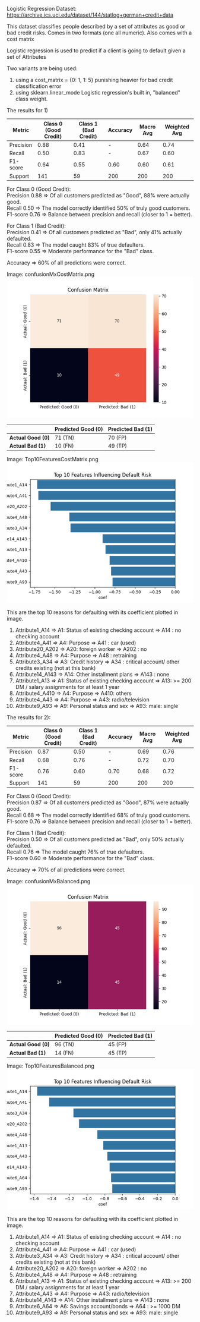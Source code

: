 Logistic Regression
Dataset: https://archive.ics.uci.edu/dataset/144/statlog+german+credit+data

This dataset classifies people described by a set of attributes as good or bad credit risks. 
Comes in two formats (one all numeric). Also comes with a cost matrix

Logistic regression is used to predict if a client is going to default given a set of Attributes

Two variants are being used:
1) using a cost_matrix = {0: 1, 1: 5} punishing heavier for bad credit classification error
2) using sklearn.linear_mode Logistic regression's built in, "balanced" class weight.

The results for 1)

| Metric       | Class 0 (Good Credit) | Class 1 (Bad Credit) | Accuracy | Macro Avg | Weighted Avg |
|--------------|-----------------------|-----------------------|----------|-----------|--------------|
| Precision    | 0.88                  | 0.41                  | -        | 0.64      | 0.74         |
| Recall       | 0.50                  | 0.83                  | -        | 0.67      | 0.60         |
| F1-score     | 0.64                  | 0.55                  | 0.60     | 0.60      | 0.61         |
| Support      | 141                   | 59                    | 200      | 200       | 200          |

For Class 0 (Good Credit):<br>
Precision	0.88	=> Of all customers predicted as "Good", 88% were actually good. <br>
Recall	0.50 =>	The model correctly identified 50% of truly good customers.<br>
F1-score	0.76 =>	Balance between precision and recall (closer to 1 = better).<br>

For Class 1 (Bad Credit):<br>
Precision	0.41 =>	Of all customers predicted as "Bad", only 41% actually defaulted.<br>
Recall	0.83 =>	The model caught 83% of true defaulters.<br>
F1-score	0.55 =>	Moderate performance for the "Bad" class.<br>

Accuracy => 60% of all predictions were correct.

Image: confusionMxCostMatrix.png<br>
![ConfussionMatrixCostMx.](https://github.com/diegomc1/DataAnalysis/blob/master/LogisticRegression/ConfusionMxCostMatrix.png)<br>

|                | Predicted Good (0) | Predicted Bad (1) |
|---------------|------------------|------------------|
| **Actual Good (0)** | 71 (TN)          | 70 (FP)          |
| **Actual Bad (1)**  | 10 (FN)          | 49 (TP)          |

Image: Top10FeaturesCostMatrix.png<br>
![Top10FeaturesCostMatrix.](https://github.com/diegomc1/DataAnalysis/blob/master/LogisticRegression/Top10FeaturesCostMatrix.png)<br>

This are the top 10 reasons for defaulting with its coefficient plotted in image.

1. Attribute1_A14 => A1: Status of existing checking account => A14 : no checking account
2. Attribute4_A41 => A4: Purpose => A41 : car (used)
3. Attribute20_A202 => A20: foreign worker => A202 : no
4. Attribute4_A48 => A4: Purpose =>  A48 : retraining
5. Attribute3_A34 => A3: Credit history => A34 : critical account/
		    other credits existing (not at this bank)
6. Attribute14_A143 => A14: Other installment plans => A143 : none
7. Attribute1_A13 => A1: Status of existing checking account => A13: >= 200 DM /
		     salary assignments for at least 1 year
8. Attribute4_A410 => A4: Purpose => A410: others
9. Attribute4_A43 => A4: Purpose => A43: radio/television
10. Attribute9_A93 => A9: Personal status and sex => A93: male: single

The results for 2):

| Metric       | Class 0 (Good Credit) | Class 1 (Bad Credit) | Accuracy | Macro Avg | Weighted Avg |
|--------------|-----------------------|-----------------------|----------|-----------|--------------|
| Precision    | 0.87                  | 0.50                  | -        | 0.69      | 0.76         |
| Recall       | 0.68                  | 0.76                  | -        | 0.72      | 0.70         |
| F1-score     | 0.76                  | 0.60                  | 0.70     | 0.68      | 0.72         |
| Support      | 141                   | 59                    | 200      | 200       | 200          |

For Class 0 (Good Credit):<br>
Precision	0.87	=> Of all customers predicted as "Good", 87% were actually good.<br>
Recall	0.68 =>	The model correctly identified 68% of truly good customers.<br>
F1-score	0.76 =>	Balance between precision and recall (closer to 1 = better).<br>

For Class 1 (Bad Credit):<br>
Precision	0.50 =>	Of all customers predicted as "Bad", only 50% actually defaulted.<br>
Recall	0.76 =>	The model caught 76% of true defaulters.<br>
F1-score	0.60 =>	Moderate performance for the "Bad" class.<br>

Accuracy => 70% of all predictions were correct.

Image: confusionMxBalanced.png <br>
![ConfussionMatrixBalanced.](https://github.com/diegomc1/DataAnalysis/blob/master/LogisticRegression/ConfusionMxBalanced.png)<br>


|                | Predicted Good (0) | Predicted Bad (1) |
|---------------|------------------|------------------|
| **Actual Good (0)** |  96 (TN)          | 45 (FP)          |
| **Actual Bad (1)**  | 14 (FN)          | 45 (TP)          |


Image: Top10FeaturesBalanced.png <br>
![Top10FeaturesBalanced.](https://github.com/diegomc1/DataAnalysis/blob/master/LogisticRegression/Top10FeaturesBalanced.png)<br>

This are the top 10 reasons for defaulting with its coefficient plotted in image.

1. Attribute1_A14 => A1: Status of existing checking account => A14 : no checking account
2. Attribute4_A41 => A4: Purpose => A41 : car (used)
3. Attribute3_A34 => A3: Credit history => A34 : critical account/
		    other credits existing (not at this bank)
4. Attribute20_A202 => A20: foreign worker => A202 : no
5. Attribute4_A48 => A4: Purpose =>  A48 : retraining
6. Attribute1_A13 => A1: Status of existing checking account => A13: >= 200 DM /
		     salary assignments for at least 1 year
7. Attribute4_A43 => A4: Purpose => A43: radio/television
8. Attribute14_A143 => A14: Other installment plans => A143 : none
9. Attribute6_A64 => A6: Savings account/bonds =>  A64 : >= 1000 DM
10. Attribute9_A93 => A9: Personal status and sex => A93: male: single

